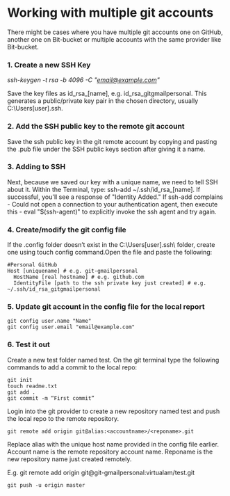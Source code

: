 # Working with multiple git accounts

There might be cases where you have multiple git accounts  one on GitHub, another one on Bit-bucket or multiple accounts with the same provider like Bit-bucket. 

### 1. Create a new SSH Key

*ssh-keygen -t rsa -b 4096 -C "email@example.com"*

Save the key files as id_rsa_[name], e.g. id_rsa_gitgmailpersonal. This generates a public/private key pair in the chosen directory, usually C:\Users\[user]\.ssh\.

### 2. Add the SSH public key to the remote git account

Save the ssh public key in the git remote account by copying and pasting the .pub file under the SSH public keys section after giving it a name. 

### 3. Adding to SSH

Next, because we saved our key with a unique name, we need to tell SSH about it. Within the Terminal, type: ssh-add ~/.ssh/id_rsa_[name]. If successful, you'll see a response of "Identity Added." If ssh-add complains - Could not open a connection to your authentication agent, then execute this - eval "$(ssh-agent)" to explicitly invoke the ssh agent and try again.

### 4. Create/modify the git config file

If the .config folder doesn’t exist in the C:\Users\[user]\.ssh\ folder, create one using touch config command.Open the file and paste the following:

```
#Personal GitHub
Host [uniquename] # e.g. git-gmailpersonal
  HostName [real hostname] # e.g. github.com
  IdentityFile [path to the ssh private key just created] # e.g. ~/.ssh/id_rsa_gitgmailpersonal
```
### 5. Update git account in the config file for the local report

```
git config user.name "Name"
git config user.email "email@example.com"
```

### 6. Test it out

Create a new test folder named test. On the git terminal type the following commands to add a commit to the local repo:

```
git init
touch readme.txt
git add .
git commit -m “First commit”
```

Login into the git provider to create a new repository named test and push the local repo to the remote repository.

```
git remote add origin git@alias:<accountname>/<reponame>.git
```

Replace alias with the unique host name provided in the config file earlier. Account name is the remote repository account name. Reponame is the new repository name just created remotely.

E.g. git remote add origin git@git-gmailpersonal:virtualam/test.git

```
git push -u origin master
```









